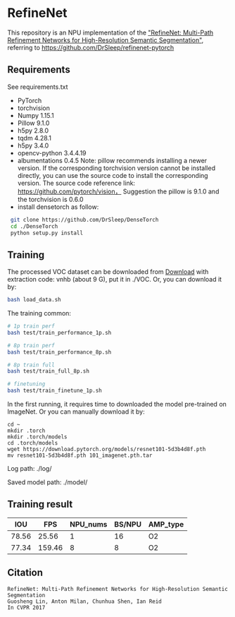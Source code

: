 # RefineNet

This repository is an NPU implementation of the ["RefineNet: Multi-Path Refinement Networks for High-Resolution Semantic Segmentation"](https://arxiv.org/abs/1611.06612), referring to https://github.com/DrSleep/refinenet-pytorch



## Requirements

See requirements.txt

- PyTorch 
- torchvision 
- Numpy 1.15.1
- Pillow 9.1.0
- h5py 2.8.0
- tqdm 4.28.1
- h5py 3.4.0
- opencv-python 3.4.4.19
- albumentations 0.4.5
  Note: pillow recommends installing a newer version. If the corresponding torchvision version cannot be installed directly, you can use the source code to install the corresponding version. The source code reference link: https://github.com/pytorch/vision，
Suggestion the pillow is 9.1.0 and the torchvision is 0.6.0
- install densetorch as follow:

```bash
 git clone https://github.com/DrSleep/DenseTorch
 cd ./DenseTorch
 python setup.py install
```

## Training

The processed VOC dataset can be downloaded from [Download](https://pan.baidu.com/s/12wHGhby5vEcG6isQpnpcMQ) with extraction code: vnhb (about 9 G), put it in ./VOC. Or, you can download it by:
```bash
bash load_data.sh
```

The training common: 

```bash
# 1p train perf
bash test/train_performance_1p.sh 

# 8p train perf
bash test/train_performance_8p.sh

# 8p train full
bash test/train_full_8p.sh

# finetuning
bash test/train_finetune_1p.sh
```

In the first running, it requires time to downloaded the model pre-trained on ImageNet. Or you can manually download it by:
```shell
cd ~
mkdir .torch
mkdir .torch/models
cd .torch/models
wget https://download.pytorch.org/models/resnet101-5d3b4d8f.pth 
mv resnet101-5d3b4d8f.pth 101_imagenet.pth.tar
```
Log path: ./log/

Saved  model path: ./model/

## Training result

| IOU | FPS | NPU_nums | BS/NPU | AMP_type |
|-----------|-------|-------|-----------------|-----------|
| 78.56 | 25.56 | 1 | 16 | O2 |
| 77.34 | 159.46| 8 | 8 | O2 |




## Citation
```
RefineNet: Multi-Path Refinement Networks for High-Resolution Semantic Segmentation
Guosheng Lin, Anton Milan, Chunhua Shen, Ian Reid
In CVPR 2017
```
